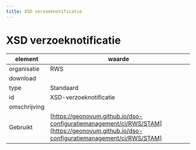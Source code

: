 ```yaml
---
title: XSD verzoeknotificatie
---
```


# XSD verzoeknotificatie

|element|waarde|
|-----|------|
| organisatie  |RWS|
| download  | [](<>)|
| type  |Standaard|
| id  |XSD-verzoeknotificatie|
| omschrijving  ||
| Gebruikt|[https://geonovum.github.io/dso-configuratiemanagement/ci/RWS/STAM](https://geonovum.github.io/dso-configuratiemanagement/ci/RWS/STAM)|

